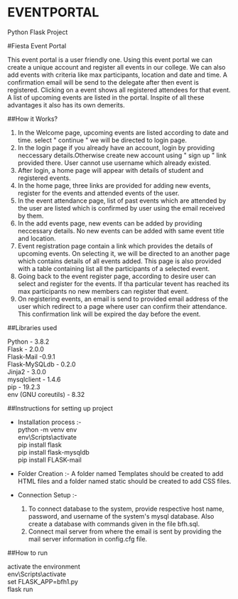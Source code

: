 # EVENTPORTAL
Python Flask Project


#Fiesta Event Portal

This event portal is a user friendly one. Using this event portal we can create a unique account and register all events in our college. We can also add events with criteria like max participants, location and date and time. A confirmation email will be send to the delegate after then event is registered. Clicking on a event  shows all registered attendees for that event. A list of upcoming events are listed in the portal. Inspite of all these advantages it also has its own demerits.





##How it Works?

1. In the Welcome page, upcoming events are listed according to date and time. select " continue " we will be directed to login page.
2. In the login page if you already have an account, login by providing neccessary details.Otherwise create new account using " sign up " link provided there. User cannot use username which already existed.
3. After login, a home page will appear with details of student and  registered events.
4. In the home page, three links are provided for adding new events, register for the events and attended events of the user.
5. In the event attendance page, list of past events which are attended by the user are listed which is confirmed by user using the email received by them.
6. In the add events page, new events can be added by providing neccessary details. No new events can be added with same event title and location. 
7. Event registration page contain a link which provides the details of upcoming events. On selecting it, we will be directed to an another page which contains details of all events added. This page is also provided with a table containing list all the participants of a selected event.
8. Going back to the event register page, according to desire user can select and register for the events. If tha particular tevent has reached its max participants no new members can register that event.
9. On registering events, an email is send to provided email address of  the user which redirect to a page where user can confirm their attendance. This confirmation link will be expired the day before the  event.
 




##Libraries used

Python - 3.8.2                   
Flask  - 2.0.0   
Flask-Mail -0.9.1   
Flask-MySQLdb - 0.2.0   
Jinja2 - 3.0.0   
mysqlclient - 1.4.6  
pip - 19.2.3    
env (GNU coreutils) - 8.32

##Instructions for setting up project

* Installation process :-  
     python -m venv env     
     env\Scripts\activate      
     pip install flask    
     pip install flask-mysqldb   
     pip install FLASK-mail

* Folder Creation :- 
    A folder named Templates should be created to add HTML files and a folder named static should be created to add CSS files.
  
* Connection Setup :-
    1. To connect database to the system, provide respective host name, password, and username of the system's mysql database. Also create a database with commands given in the file bfh.sql.
    2. Connect mail server from where the email is sent by providing the mail server information in config.cfg file.

##How to run   

 activate the environment   
 env\Scripts\activate   
 set FLASK_APP=bfh1.py   
 flask run   
